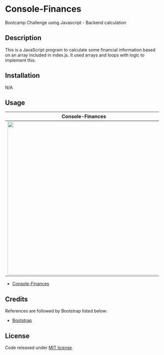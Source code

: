 # Console-Finances
Bootcamp Challenge using Javascript - Backend calculation

## Description

This is a JavaScript program to calculate some financial information based on an array included in index.js.
It used arrays and loops with logic to implement this.


## Installation

N/A

## Usage

<table>
  <thead>
    <tr>
      <th colspan="2">Console-Finances</th>
    </tr>  
  </thead>
    <tr>
      <td><img src="https://amurorai203.github.io/Console-Finances/img/screen-dump.jpg" width="500"></td>
    </tr>
  </tbody>
</table>

- [Console-Finances](https://amurorai203.github.io/Console-Finances/)


## Credits

References are followed by Bootstrap listed below:
- [Bootstrap](https://getbootstrap.com/)

## License

Code released under [MIT license](https://opensource.org/licenses/MIT).


